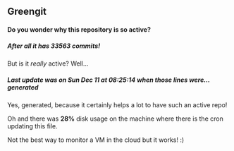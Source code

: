 ## Greengit

#### Do you wonder why this repository is so active?

##### After all it has 33563 commits!

But is it *really* active? Well...

##### Last update was on Sun Dec 11 at 08:25:14 when those lines were... generated

Yes, generated, because it certainly helps a lot to have such an active repo!

Oh and there was **28%** disk usage on the machine
where there is the cron updating this file.

Not the best way to monitor a VM in the cloud but it works! :)

